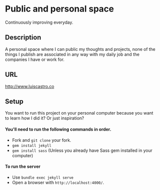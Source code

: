 # Public and personal space

Continuously improving everyday.

## Description
A personal space where I can public my thoughts and projects, none of the things I publish are associated in any way with my daily job and the companies I have or work for.


## URL
http://www.luiscastro.co

## Setup
You want to run this project on your personal computer because you want to learn how I did it? Or just inspiration?

#### You'll need to run the following commands in order.

* Fork and `git clone` your fork.
* `gem install jekyll`
* `gem install sass` (Unless you already have Sass gem installed in your computer)

#### To run the server
* Use `bundle exec jekyll serve`
* Open a browser with `http://localhost:4000/`.
